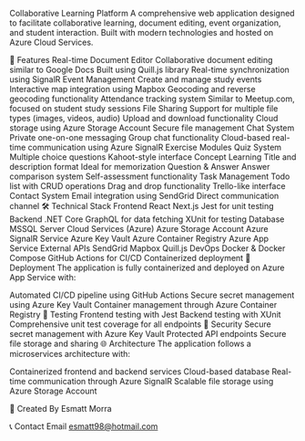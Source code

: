 Collaborative Learning Platform
A comprehensive web application designed to facilitate collaborative learning, document editing, event organization, and student interaction. Built with modern technologies and hosted on Azure Cloud Services.

🌟 Features
Real-time Document Editor
Collaborative document editing similar to Google Docs
Built using Quill.js library
Real-time synchronization using SignalR
Event Management
Create and manage study events
Interactive map integration using Mapbox
Geocoding and reverse geocoding functionality
Attendance tracking system
Similar to Meetup.com, focused on student study sessions
File Sharing
Support for multiple file types (images, videos, audio)
Upload and download functionality
Cloud storage using Azure Storage Account
Secure file management
Chat System
Private one-on-one messaging
Group chat functionality
Cloud-based real-time communication using Azure SignalR
Exercise Modules
Quiz System
Multiple choice questions
Kahoot-style interface
Concept Learning
Title and description format
Ideal for memorization
Question & Answer
Answer comparison system
Self-assessment functionality
Task Management
Todo list with CRUD operations
Drag and drop functionality
Trello-like interface
Contact System
Email integration using SendGrid
Direct communication channel
🛠 Technical Stack
Frontend
React
Next.js
Jest for unit testing
Backend
.NET Core
GraphQL for data fetching
XUnit for testing
Database
MSSQL Server
Cloud Services (Azure)
Azure Storage Account
Azure SignalR Service
Azure Key Vault
Azure Container Registry
Azure App Service
External APIs
SendGrid
Mapbox
Quill.js
DevOps
Docker & Docker Compose
GitHub Actions for CI/CD
Containerized deployment
🚀 Deployment
The application is fully containerized and deployed on Azure App Service with:

Automated CI/CD pipeline using GitHub Actions
Secure secret management using Azure Key Vault
Container management through Azure Container Registry
🧪 Testing
Frontend testing with Jest
Backend testing with XUnit
Comprehensive unit test coverage for all endpoints
🔐 Security
Secure secret management with Azure Key Vault
Protected API endpoints
Secure file storage and sharing
🌐 Architecture
The application follows a microservices architecture with:

Containerized frontend and backend services
Cloud-based database
Real-time communication through Azure SignalR
Scalable file storage using Azure Storage Account


👥 Created By
Esmatt Morra

📞 Contact Email
esmatt98@hotmail.com
